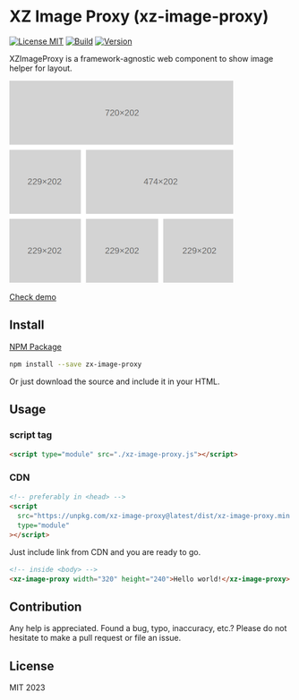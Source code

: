 # XZ Image Proxy (xz-image-proxy)

[![License MIT](https://img.shields.io/npm/l/xz-image-proxy)](https://github.com/dknight/xz-image-proxy/blob/main/LICENSE)
[![Build](https://github.com/dknight/xz-image-proxy/actions/workflows/node.js.yml/badge.svg)](https://github.com/dknight/xz-image-proxy/actions/workflows/node.js.yml)
[![Version](https://img.shields.io/npm/v/xz-image-proxy)](https://www.npmjs.com/package/xz-image-proxy)

XZImageProxy is a framework-agnostic web component to show image helper for layout.

![XZ Image Proxy example](https://raw.githubusercontent.com/dknight/xz-image-proxy/main/demo/main.png)

[Check demo](https://dknight.github.io/xz-image-proxy/)

## Install

[NPM Package](https://www.npmjs.com/package/xz-image-proxy)

```sh
npm install --save zx-image-proxy
```

Or just download the source and include it in your HTML.

## Usage

### script tag

```html
<script type="module" src="./xz-image-proxy.js"></script>
```

### CDN

```html
<!-- preferably in <head> -->
<script
  src="https://unpkg.com/xz-image-proxy@latest/dist/xz-image-proxy.min.js"
  type="module"
></script>
```

Just include link from CDN and you are ready to go.

```html
<!-- inside <body> -->
<xz-image-proxy width="320" height="240">Hello world!</xz-image-proxy>
```

## Contribution

Any help is appreciated. Found a bug, typo, inaccuracy, etc.?
Please do not hesitate to make a pull request or file an issue.

## License

MIT 2023
